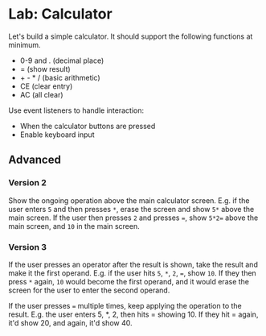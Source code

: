
# Lab: Calculator

Let's build a simple calculator. It should support the following functions at minimum.

- 0-9 and . (decimal place)
- = (show result)
- \+ \- \* \/ (basic arithmetic)
- CE (clear entry)
- AC (all clear)

Use event listeners to handle interaction:
- When the calculator buttons are pressed
- Enable keyboard input

## Advanced
### Version 2
Show the ongoing operation above the main calculator screen. E.g. if the user enters `5` and then presses `*`, erase the screen and show `5*` above the main screen. If the user then presses `2` and presses `=`, show `5*2=` above the main screen, and `10` in the main screen.

### Version 3
If the user presses an operator after the result is shown, take the result and make it the first operand. E.g. if the user hits `5`, `*`, `2`, `=`, show `10`. If they then press `*` again, `10` would become the first operand, and it would erase the screen for the user to enter the second operand.

If the user presses `=` multiple times, keep applying the operation to the result. E.g. the user enters 5, *, 2, then hits = showing 10. If they hit = again, it'd show 20, and again, it'd show 40.

